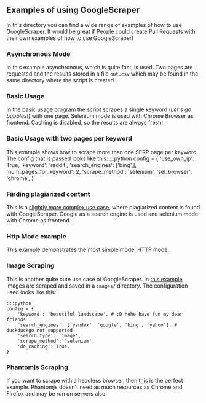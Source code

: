 ## Examples of using GoogleScraper

In this directory you can find a wide range of examples of how to use GoogleScraper. It would be 
great if People could create Pull Requests with their own examples of how to use GoogleScraper!


### Asynchronous Mode

In this example asynchronous, which is quite fast, is used. Two pages are requested and the results
stored in a file `out.csv` which may be found in the same directory where the script is created.

### Basic Usage

In the [basic usage program](basic.py) the script scrapes a single keyword (*Let's go bubbles!*) with
one page. Selenium mode is used with Chrome Browser as frontend. Caching is disabled, so the results are
always fresh!

### Basic Usage with two pages per keyword

This example shows how to scrape more than one SERP page per keyword. The config that is passed
looks like this:
    :::python
    config = {
        'use_own_ip': True,
        'keyword': 'reddit',
        'search_engines': ['bing',],
        'num_pages_for_keyword': 2,
        'scrape_method': 'selenium',
        'sel_browser': 'chrome',
    }


### Finding plagiarized content

This is a [slightly more complex use case](finding_plagiarized_content.py), where plagiarized content is found with GoogleScraper. Google as a search engine is used and selenium mode with
Chrome as frontend.


### Http Mode example

[This example](http_mode_example.py) demonstrates the most simple mode: HTTP mode.

### Image Scraping

This is another quite cute use case of GoogleScraper. In [this example](image_search.py), images are scraped and saved in a `images/` directory. The configuration used looks like this:

    :::python
    config = {
        'keyword': 'beautiful landscape', # :D hehe have fun my dear friends
        'search_engines': ['yandex', 'google', 'bing', 'yahoo'], # duckduckgo not supported
        'search_type': 'image',
        'scrape_method': 'selenium',
        'do_caching': True,
    }
    
### Phantomjs Scraping

If you want to scrape with a headless browser, then [this](phantomjs_example.py) is the perfect example. Phantomjs doesn't need as much resources as Chrome and Firefox and may be run on servers also.